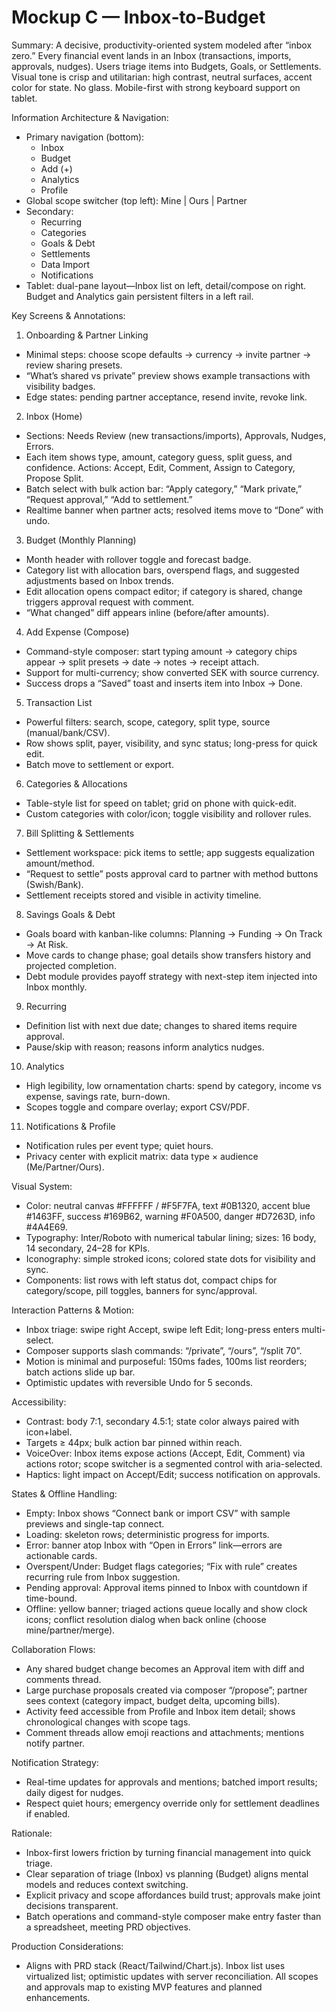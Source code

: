 # Mockup C — Inbox‑to‑Budget

Summary:
A decisive, productivity-oriented system modeled after “inbox zero.” Every financial event lands in an Inbox (transactions, imports, approvals, nudges). Users triage items into Budgets, Goals, or Settlements. Visual tone is crisp and utilitarian: high contrast, neutral surfaces, accent color for state. No glass. Mobile-first with strong keyboard support on tablet.

Information Architecture & Navigation:
- Primary navigation (bottom):
  - Inbox
  - Budget
  - Add (+)
  - Analytics
  - Profile
- Global scope switcher (top left): Mine | Ours | Partner
- Secondary:
  - Recurring
  - Categories
  - Goals & Debt
  - Settlements
  - Data Import
  - Notifications
- Tablet: dual-pane layout—Inbox list on left, detail/compose on right. Budget and Analytics gain persistent filters in a left rail.

Key Screens & Annotations:
1) Onboarding & Partner Linking
- Minimal steps: choose scope defaults → currency → invite partner → review sharing presets.
- “What’s shared vs private” preview shows example transactions with visibility badges.
- Edge states: pending partner acceptance, resend invite, revoke link.

2) Inbox (Home)
- Sections: Needs Review (new transactions/imports), Approvals, Nudges, Errors.
- Each item shows type, amount, category guess, split guess, and confidence. Actions: Accept, Edit, Comment, Assign to Category, Propose Split.
- Batch select with bulk action bar: “Apply category,” “Mark private,” “Request approval,” “Add to settlement.”
- Realtime banner when partner acts; resolved items move to “Done” with undo.

3) Budget (Monthly Planning)
- Month header with rollover toggle and forecast badge.
- Category list with allocation bars, overspend flags, and suggested adjustments based on Inbox trends.
- Edit allocation opens compact editor; if category is shared, change triggers approval request with comment.
- “What changed” diff appears inline (before/after amounts).

4) Add Expense (Compose)
- Command-style composer: start typing amount → category chips appear → split presets → date → notes → receipt attach.
- Support for multi-currency; show converted SEK with source currency.
- Success drops a “Saved” toast and inserts item into Inbox → Done.

5) Transaction List
- Powerful filters: search, scope, category, split type, source (manual/bank/CSV).
- Row shows split, payer, visibility, and sync status; long-press for quick edit.
- Batch move to settlement or export.

6) Categories & Allocations
- Table-style list for speed on tablet; grid on phone with quick-edit.
- Custom categories with color/icon; toggle visibility and rollover rules.

7) Bill Splitting & Settlements
- Settlement workspace: pick items to settle; app suggests equalization amount/method.
- “Request to settle” posts approval card to partner with method buttons (Swish/Bank).
- Settlement receipts stored and visible in activity timeline.

8) Savings Goals & Debt
- Goals board with kanban-like columns: Planning → Funding → On Track → At Risk.
- Move cards to change phase; goal details show transfers history and projected completion.
- Debt module provides payoff strategy with next-step item injected into Inbox monthly.

9) Recurring
- Definition list with next due date; changes to shared items require approval.
- Pause/skip with reason; reasons inform analytics nudges.

10) Analytics
- High legibility, low ornamentation charts: spend by category, income vs expense, savings rate, burn-down.
- Scopes toggle and compare overlay; export CSV/PDF.

11) Notifications & Profile
- Notification rules per event type; quiet hours.
- Privacy center with explicit matrix: data type × audience (Me/Partner/Ours).

Visual System:
- Color: neutral canvas #FFFFFF / #F5F7FA, text #0B1320, accent blue #1463FF, success #169B62, warning #F0A500, danger #D7263D, info #4A4E69.
- Typography: Inter/Roboto with numerical tabular lining; sizes: 16 body, 14 secondary, 24–28 for KPIs.
- Iconography: simple stroked icons; colored state dots for visibility and sync.
- Components: list rows with left status dot, compact chips for category/scope, pill toggles, banners for sync/approval.

Interaction Patterns & Motion:
- Inbox triage: swipe right Accept, swipe left Edit; long-press enters multi-select.
- Composer supports slash commands: “/private”, “/ours”, “/split 70”.
- Motion is minimal and purposeful: 150ms fades, 100ms list reorders; batch actions slide up bar.
- Optimistic updates with reversible Undo for 5 seconds.

Accessibility:
- Contrast: body 7:1, secondary 4.5:1; state color always paired with icon+label.
- Targets ≥ 44px; bulk action bar pinned within reach.
- VoiceOver: Inbox items expose actions (Accept, Edit, Comment) via actions rotor; scope switcher is a segmented control with aria-selected.
- Haptics: light impact on Accept/Edit; success notification on approvals.

States & Offline Handling:
- Empty: Inbox shows “Connect bank or import CSV” with sample previews and single-tap connect.
- Loading: skeleton rows; deterministic progress for imports.
- Error: banner atop Inbox with “Open in Errors” link—errors are actionable cards.
- Overspent/Under: Budget flags categories; “Fix with rule” creates recurring rule from Inbox suggestion.
- Pending approval: Approval items pinned to Inbox with countdown if time-bound.
- Offline: yellow banner; triaged actions queue locally and show clock icons; conflict resolution dialog when back online (choose mine/partner/merge).

Collaboration Flows:
- Any shared budget change becomes an Approval item with diff and comments thread.
- Large purchase proposals created via composer “/propose”; partner sees context (category impact, budget delta, upcoming bills).
- Activity feed accessible from Profile and Inbox item detail; shows chronological changes with scope tags.
- Comment threads allow emoji reactions and attachments; mentions notify partner.

Notification Strategy:
- Real-time updates for approvals and mentions; batched import results; daily digest for nudges.
- Respect quiet hours; emergency override only for settlement deadlines if enabled.

Rationale:
- Inbox-first lowers friction by turning financial management into quick triage.
- Clear separation of triage (Inbox) vs planning (Budget) aligns mental models and reduces context switching.
- Explicit privacy and scope affordances build trust; approvals make joint decisions transparent.
- Batch operations and command-style composer make entry faster than a spreadsheet, meeting PRD objectives.

Production Considerations:
- Aligns with PRD stack (React/Tailwind/Chart.js). Inbox list uses virtualized list; optimistic updates with server reconciliation. All scopes and approvals map to existing MVP features and planned enhancements.